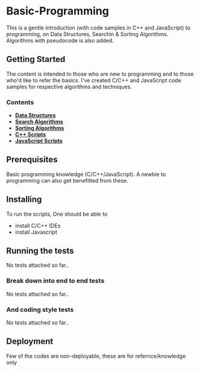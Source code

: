 # Basic-Programming

This is a gentle introduction (with code samples in C++ and JavaScript) to programming, on Data Structures, Searchin & Sorting Algorithms. Algorithms with pseudocode is also added.

## Getting Started

The content is intended to those who are new to programming and to those who'd like to refer the basics. I've created C/C++ and JavaScript code samples for respective algorithms and techniques.

### Contents
* __[Data Structures](https://github.com/bharathvarma008/Basic-Programming/blob/master/Data%20Structures.ipynb)__
* __[Search Algorithms](https://github.com/bharathvarma008/Basic-Programming/blob/master/Searching.ipynb)__
* __[Sorting Algorithms](https://github.com/bharathvarma008/Basic-Programming/blob/master/Sorting.ipynb)__
* __[C++ Scripts](https://github.com/bharathvarma008/Basic-Programming/tree/master/C%2B%2B%20Scripts)__
* __[JavaScript Scripts](https://github.com/bharathvarma008/Basic-Programming/tree/master/JavaSscript%20Scripts)__

## Prerequisites

Basic programming knowledge (C/C++/JavaScript). A newbie to programming can also get benefitted from these.

## Installing

To run the scripts, One should be able to 
* install C/C++ IDEs
* install Javascript 

## Running the tests

No tests attached so far..

### Break down into end to end tests

No tests attached so far..

### And coding style tests

No tests attached so far..

## Deployment

Few of the codes are non-deployable, these are for refernce/knowledge only




